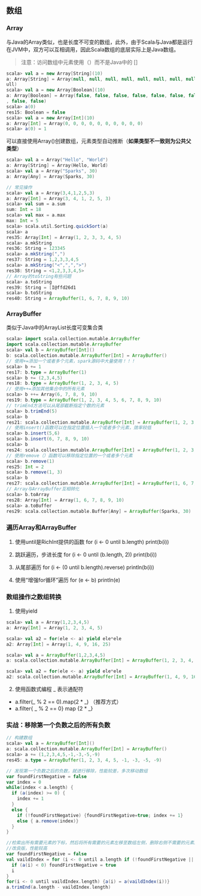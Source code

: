 ## 数组
### Array
与Java的Array类似，也是长度不可变的数组，此外，由于Scala与Java都是运行在JVM中，双方可以互相调用，因此Scala数组的底层实际上是Java数组。
> 注意：访问数组中元素使用（）而不是Java中的 []

```scala
scala> val a = new Array[String](10)
a: Array[String] = Array(null, null, null, null, null, null, null, null, null, n
ull)
scala> val a = new Array[Boolean](10)
a: Array[Boolean] = Array(false, false, false, false, false, false, false, false
, false, false)
scala> a(0)
res15: Boolean = false
scala> val a = new Array[Int](10)
a: Array[Int] = Array(0, 0, 0, 0, 0, 0, 0, 0, 0, 0)
scala> a(0) = 1
```

可以直接使用Array()创建数组，元素类型自动推断（**如果类型不一致则为公共父类型**）
```scala
scala> val a = Array("Hello", "World")
a: Array[String] = Array(Hello, World)
scala> val a = Array("Sparks", 30)
a: Array[Any] = Array(Sparks, 30)

// 常见操作
scala> val a = Array(3,4,1,2,5,3)
a: Array[Int] = Array(3, 4, 1, 2, 5, 3)
scala> val sum = a.sum
sum: Int = 18
scala> val max = a.max
max: Int = 5
scala> scala.util.Sorting.quickSort(a)
scala> a
res35: Array[Int] = Array(1, 2, 3, 3, 4, 5)
scala> a.mkString
res36: String = 123345
scala> a.mkString(",")
res37: String = 1,2,3,3,4,5
scala> a.mkString("<",",",">")
res38: String = <1,2,3,3,4,5>
// Array的toString有些问题
scala> a.toString
res39: String = [I@ffd26d1
scala> b.toString
res40: String = ArrayBuffer(1, 6, 7, 8, 9, 10)
```

### ArrayBuffer
类似于Java中的ArrayList长度可变集合类

```scala
scala> import scala.collection.mutable.ArrayBuffer
import scala.collection.mutable.ArrayBuffer
scala> val b = ArrayBuffer[Int]()
b: scala.collection.mutable.ArrayBuffer[Int] = ArrayBuffer()
// 使用+=添加一个或者多个元素，spark源码中大量使用！！！
scala> b += 1
res17: b.type = ArrayBuffer(1)
scala> b += (2,3,4,5)
res18: b.type = ArrayBuffer(1, 2, 3, 4, 5)
// 使用++=添加其他集合中的所有元素
scala> b ++= Array(6, 7, 8, 9, 10)
res19: b.type = ArrayBuffer(1, 2, 3, 4, 5, 6, 7, 8, 9, 10)
// trimEnd方法可以从尾部截断指定个数的元素
scala> b.trimEnd(5)
scala> b
res21: scala.collection.mutable.ArrayBuffer[Int] = ArrayBuffer(1, 2, 3, 4, 5)
// 使用insert()函数可以在指定位置插入一个或者多个元素，效率较低
scala> b.insert(5,6)
scala> b.insert(6, 7, 8, 9, 10)
scala> b
res24: scala.collection.mutable.ArrayBuffer[Int] = ArrayBuffer(1, 2, 3, 4, 5, 6, 7, 8, 9, 10)
// 使用remove（）函数可以移除指定位置的一个或者多个元素
scala> b.remove(1)
res25: Int = 2
scala> b.remove(1, 3)
scala> b
res27: scala.collection.mutable.ArrayBuffer[Int] = ArrayBuffer(1, 6, 7, 8, 9, 10)
// Array与ArrayBuffer互相转化
scala> b.toArray
res28: Array[Int] = Array(1, 6, 7, 8, 9, 10)
scala> a.toBuffer
res29: scala.collection.mutable.Buffer[Any] = ArrayBuffer(Sparks, 30)
```

### 遍历Array和ArrayBuffer
1. 使用until是RichInt提供的函数
for (i <- 0 until b.length)
   print(b(i))

2. 跳跃遍历，步进长度
for (i <- 0 until (b.length, 2))
   print(b(i))

3. 从尾部遍历
for (i <- (0 until b.length).reverse)
   println(b(i))

4. 使用“增强for循环”遍历
for (e <- b)
   println(e)


### 数组操作之数组转换
1. 使用yield

```scala
scala> val a = Array(1,2,3,4,5)
a: Array[Int] = Array(1, 2, 3, 4, 5)

scala> val a2 = for(ele <- a) yield ele*ele
a2: Array[Int] = Array(1, 4, 9, 16, 25)

scala> val a = ArrayBuffer(1,2,3,4,5)
a: scala.collection.mutable.ArrayBuffer[Int] = ArrayBuffer(1, 2, 3, 4, 5)

scala> val a2 = for(ele <- a) yield ele*ele
a2: scala.collection.mutable.ArrayBuffer[Int] = ArrayBuffer(1, 4, 9, 16, 25)
```
2. 使用函数式编程
_ 表示通配符
- a.filter(_ % 2 == 0).map(2 * _)  （推荐方式）
- a.filter{ _ % 2 == 0} map {2 * _}

### 实战：移除第一个负数之后的所有负数

```scala
// 构建数组
scala> val a = ArrayBuffer[Int]()
a: scala.collection.mutable.ArrayBuffer[Int] = ArrayBuffer()
scala> a += (1,2,3,4,5,-1,-3,-5,-9)
res45: a.type = ArrayBuffer(1, 2, 3, 4, 5, -1, -3, -5, -9)

// 发现第一个负数之后的负数，就进行移除，性能较差，多次移动数组
var foundFirstNegative = false
var index = 0
while(index < a.length) {
  if (a(index) >= 0) {
    index += 1
  }
  else {
    if (!foundFirstNegative) {foundFirstNegative=true; index += 1}
    else { a.remove(index)}
  }
}

//检索出所有需要元素的下标，然后将所有需要的元素左移至数组左侧，删除右侧不需要的元素。
//改良版，性能较高
var foundFirstNegative = false
val vaildIndex = for (i <- 0 until a.length if (!foundFirstNegative || a(i) >= 0)) yield {
  if (a(i) < 0) foundFirstNegative = true
  i
}
for(i <- 0 until vaildIndex.length) {a(i) = a(vaildIndex(i))}
a.trimEnd(a.length - vaildIndex.length)
```